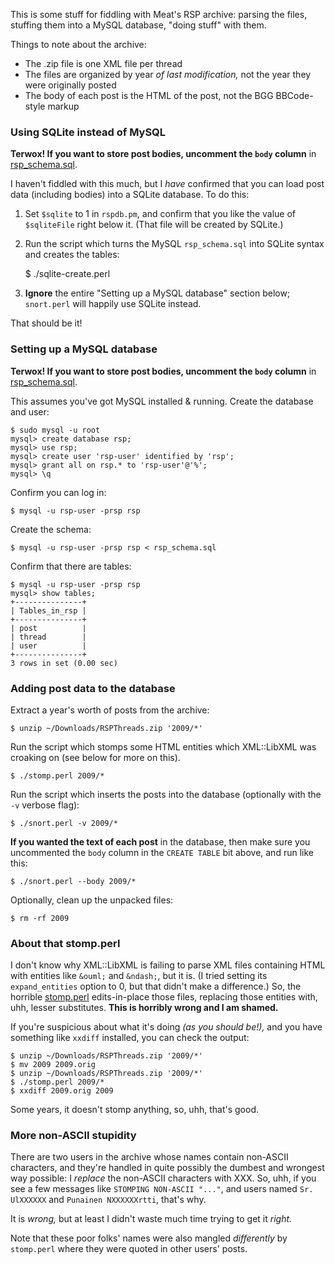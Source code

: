 This is some stuff for fiddling with Meat's RSP archive: parsing the files,
stuffing them into a MySQL database, "doing stuff" with them.

Things to note about the archive:
* The .zip file is one XML file per thread
* The files are organized by year *of last modification,* not the year they were originally posted
* The body of each post is the HTML of the post, not the BGG BBCode-style markup

### Using SQLite instead of MySQL ###

**Terwox!  If you want to store post bodies, uncomment the `body` column** in
[rsp_schema.sql](rsp_schema.sql).

I haven't fiddled with this much, but I *have* confirmed that you can load
post data (including bodies) into a SQLite database.  To do this:

1. Set `$sqlite` to 1 in `rspdb.pm`, and confirm that you like the value of
`$sqliteFile` right below it.  (That file will be created by SQLite.)

2. Run the script which turns the MySQL `rsp_schema.sql` into SQLite syntax
and creates the tables:

    $ ./sqlite-create.perl

3. **Ignore** the entire "Setting up a MySQL database" section below;
`snort.perl` will happily use SQLite instead.

That should be it!

### Setting up a MySQL database ###

**Terwox!  If you want to store post bodies, uncomment the `body` column** in
[rsp_schema.sql](rsp_schema.sql).

This assumes you've got MySQL installed & running.  Create the database and
user:

    $ sudo mysql -u root
    mysql> create database rsp;
    mysql> use rsp;
    mysql> create user 'rsp-user' identified by 'rsp';
    mysql> grant all on rsp.* to 'rsp-user'@'%';
    mysql> \q

Confirm you can log in:

    $ mysql -u rsp-user -prsp rsp

Create the schema:

    $ mysql -u rsp-user -prsp rsp < rsp_schema.sql

Confirm that there are tables:

    $ mysql -u rsp-user -prsp rsp
    mysql> show tables;
    +---------------+
    | Tables_in_rsp |
    +---------------+
    | post          |
    | thread        |
    | user          |
    +---------------+
    3 rows in set (0.00 sec)

### Adding post data to the database ###

Extract a year's worth of posts from the archive:

    $ unzip ~/Downloads/RSPThreads.zip '2009/*'

Run the script which stomps some HTML entities which XML::LibXML was croaking
on (see below for more on this).

    $ ./stomp.perl 2009/*

Run the script which inserts the posts into the database (optionally with the
`-v` verbose flag):

    $ ./snort.perl -v 2009/*

**If you wanted the text of each post** in the database, then make sure you
uncommented the `body` column in the `CREATE TABLE` bit above, and run like
this:

    $ ./snort.perl --body 2009/*

Optionally, clean up the unpacked files:

    $ rm -rf 2009

### About that stomp.perl ###

I don't know why XML::LibXML is failing to parse XML files containing HTML
with entities like `&ouml;` and `&ndash;`, but it is.  (I tried setting its
`expand_entities` option to 0, but that didn't make a difference.)  So, the
horrible [stomp.perl](stomp.perl) edits-in-place those files, replacing those
entities with, uhh, lesser substitutes.
**This is horribly wrong and I am shamed.**

If you're suspicious about what it's doing *(as you should be!),* and you
have something like `xxdiff` installed, you can check the output:

    $ unzip ~/Downloads/RSPThreads.zip '2009/*'
    $ mv 2009 2009.orig
    $ unzip ~/Downloads/RSPThreads.zip '2009/*'
    $ ./stomp.perl 2009/*
    $ xxdiff 2009.orig 2009

Some years, it doesn't stomp anything, so, uhh, that's good.

### More non-ASCII stupidity ###

There are two users in the archive whose names contain non-ASCII characters,
and they're handled in quite possibly the dumbest and wrongest way possible:
I *replace* the non-ASCII characters with XXX.  So, uhh, if you see a few
messages like `STOMPING NON-ASCII "..."`, and users named `Sr. UlXXXXXX` and
`Punainen NXXXXXXrtti`, that's why.

It is *wrong,* but at least I didn't waste much time trying to get it *right.*

Note that these poor folks' names were also mangled *differently* by
`stomp.perl` where they were quoted in other users' posts.
